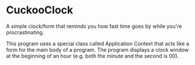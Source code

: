 # CuckooClock
A simple clock/form that reminds you how fast time goes by while you're procrastinating. 

This program uses a special class called Application Context that acts like a form for the main body of a program. 
The program displays a clock window at the beginning of an hour (e.g. both the minute and the second is 00).
